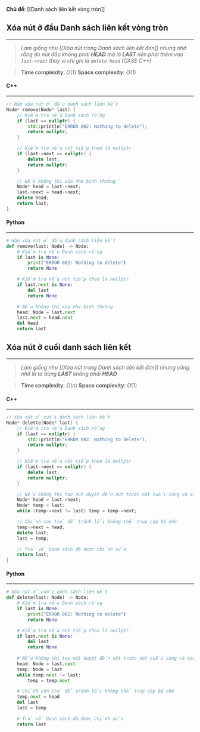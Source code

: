 **Chủ đề**: [[Danh sách liên kết vòng tròn]]
## Xóa nút ở đầu Danh sách liên kết vòng tròn
---
> _Làm giống như [[Xóa nút trong Danh sách liên kết đơn]] nhưng nhớ rằng do nút đầu không phải **HEAD** mà là **LAST** nên phải thêm vào `last->next` thay vì chỉ ghi là `delete head` (CASE C++)_

> **Time complexity**: $O(1)$
> **Space complexity**: $O(1)$
#### C++
---
``` cpp
// Hàm xóa nút ở đầu danh sách liên kết
Node* remove(Node* last) {
    // Kiểm tra nếu Danh sách rỗng
    if (last == nullptr) {
        std::println("ERROR 002: Nothing to delete");
        return nullptr;
    }

    // Kiểm tra nếu nút tiếp theo là nullptr
    if (last->next == nullptr) {
        delete last;
        return nullptr;
    }

    // Nếu không thì xóa như bình thường
    Node* head = last->next;
    last->next = head->next;
    delete head;
    return last;
}
```
#### Python
---
``` python
# Hàm xóa nút ở đầu danh sách liên kết
def remove(last: Node) -> Node:
    # Kiểm tra nếu Danh sách rỗng
    if last is None:
        print("ERROR 002: Nothing to delete")
        return None

    # Kiểm tra nếu nút tiếp theo là nullptr
    if last.next is None:
        del last
        return None

    # Nếu không thì xóa như bình thường
    head: Node = last.next
    last.next = head.next
    del head
    return last
```

## Xóa nút ở cuối danh sách liên kết
---
> _Làm giống như [[Xóa nút trong Danh sách liên kết đơn]] nhưng cũng nhớ là ta dùng **LAST** không phải **HEAD**_

> **Time complexity**: $O(n)$
> **Space complexity**: $O(1)$
#### C++
---
``` cpp
// Xóa nút ở cuối danh sách liên kết
Node* delette(Node* last) {
    // Kiểm tra nếu Danh sách rỗng
    if (last == nullptr) {
        std::println("ERROR 002: Nothing to delete");
        return nullptr;
    }

    // Kiểm tra nếu nút tiếp theo là nullptr
    if (last->next == nullptr) {
        delete last;
        return nullptr;
    }

    // Nếu không thì tạo nút duyệt đến nút trước nút cuối cùng và xóa
    Node* head = last->next;
    Node* temp = last;
    while (temp->next != last) temp = temp->next;

    // Chỉnh con trỏ để tránh lỗi không thể truy cập bộ nhớ
    temp->next = head;
    delete last;
    last = temp;

    // Trả về Danh sách đã được chỉnh sửa
    return last;
}
```
#### Python
---
``` python
# Xóa nút ở cuối danh sách liên kết
def delete(last: Node) -> Node:
    # Kiểm tra nếu Danh sách rỗng
    if last is None:
        print("ERROR 002: Nothing to delete")
        return None

    # Kiểm tra nếu nút tiếp theo là nullptr
    if last.next is None:
        del last
        return None
    
    # Nếu không thì tạo nút duyệt đến nút trước nút cuối cùng và xóa
    head: Node = last.next
    temp: Node = last
    while temp.next != last:
        temp = temp.next

    # Chỉnh con trỏ để tránh lỗi không thể truy cập bộ nhớ
    temp.next = head
    del last
    last = temp

    # Trả về Danh sách đã được chỉnh sửa
    return last
```